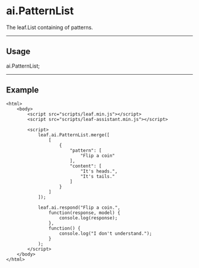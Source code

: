 # ai.PatternList

The leaf.List containing of patterns.

----------------------------------------------------------------------

## Usage

ai.PatternList;

----------------------------------------------------------------------

## Example

	<html>
		<body>
			<script src="scripts/leaf.min.js"></script>
            <script src="scripts/leaf-assistant.min.js"></script>

			<script>
                leaf.ai.PatternList.merge([
					[
						{
							"pattern": [
								"Flip a coin"
							],
							"content": [
								"It's heads.",
								"It's tails."
							]
						}
					]
                ]);

                leaf.ai.respond("Flip a coin.",
                    function(response, model) {
                        console.log(response);
                    },
                    function() {
                        console.log("I don't understand.");
                    }
                );
			</script>
		</body>
	</html>
